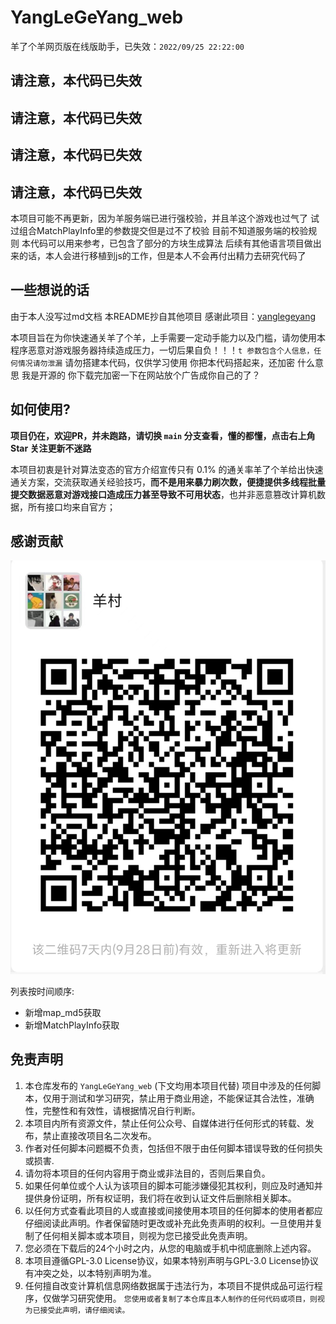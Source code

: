 # YangLeGeYang_web
羊了个羊网页版在线版助手，已失效：`2022/09/25 22:22:00`
## 请注意，本代码已失效
## 请注意，本代码已失效
## 请注意，本代码已失效
## 请注意，本代码已失效
本项目可能不再更新，因为羊服务端已进行强校验，并且羊这个游戏也过气了
试过组合MatchPlayInfo里的参数提交但是过不了校验 目前不知道服务端的校验规则
本代码可以用来参考，已包含了部分的方块生成算法
后续有其他语言项目做出来的话，本人会进行移植到js的工作，但是本人不会再付出精力去研究代码了

## 一些想说的话
由于本人没写过md文档 本README抄自其他项目 感谢此项目：[yanglegeyang](https://github.com/lxwily/yanglegeyang)

本项目旨在为你快速通关羊了个羊，上手需要一定动手能力以及门槛，请勿使用本程序恶意对游戏服务器持续造成压力，一切后果自负！！！`t 参数包含个人信息，任何情况请勿泄漏`
请勿搭建本代码，仅供学习使用
你把本代码搭起来，还加密 什么意思 我是开源的 你下载完加密一下在网站放个广告成你自己的了？

## 如何使用?

**项目仍在，欢迎PR，并未跑路，请切换 `main` 分支查看，懂的都懂，点击右上角 Star 关注更新不迷路**


本项目初衷是针对算法变态的官方介绍宣传只有 0.1% 的通关率羊了个羊给出快速通关方案，交流获取通关经验技巧，**而不是用来暴力刷次数，便捷提供多线程批量提交数据恶意对游戏接口造成压力甚至导致不可用状态**，也并非恶意篡改计算机数据，所有接口均来自官方；

## 感谢贡献
![image](https://github.com/linguo2625469/image-store/raw/main/code.jpg)



列表按时间顺序:
- 新增map_md5获取
- 新增MatchPlayInfo获取
## 免责声明
1. 本仓库发布的 `YangLeGeYang_web` (下文均用本项目代替) 项目中涉及的任何脚本，仅用于测试和学习研究，禁止用于商业用途，不能保证其合法性，准确性，完整性和有效性，请根据情况自行判断。
2. 本项目内所有资源文件，禁止任何公众号、自媒体进行任何形式的转载、发布，禁止直接改项目名二次发布。
3. 作者对任何脚本问题概不负责，包括但不限于由任何脚本错误导致的任何损失或损害.
4. 请勿将本项目的任何内容用于商业或非法目的，否则后果自负。
5. 如果任何单位或个人认为该项目的脚本可能涉嫌侵犯其权利，则应及时通知并提供身份证明，所有权证明，我们将在收到认证文件后删除相关脚本。
6. 以任何方式查看此项目的人或直接或间接使用本项目的任何脚本的使用者都应仔细阅读此声明。作者保留随时更改或补充此免责声明的权利。一旦使用并复制了任何相关脚本或本项目，则视为您已接受此免责声明。
7. 您必须在下载后的24个小时之内，从您的电脑或手机中彻底删除上述内容。
8. 本项目遵循GPL-3.0 License协议，如果本特别声明与GPL-3.0 License协议有冲突之处，以本特别声明为准。
9. 任何擅自改变计算机信息网络数据属于违法行为，本项目不提供成品可运行程序，仅做学习研究使用。
`您使用或者复制了本仓库且本人制作的任何代码或项目，则视为已接受此声明，请仔细阅读。`

